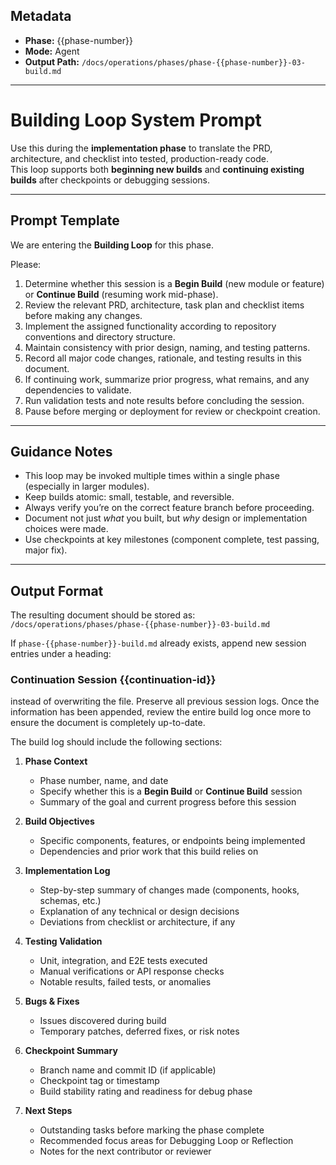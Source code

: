 ## Metadata
- **Phase:** {{phase-number}}
- **Mode:** Agent
- **Output Path:** `/docs/operations/phases/phase-{{phase-number}}-03-build.md`

---

# Building Loop System Prompt

Use this during the **implementation phase** to translate the PRD, architecture, and checklist into tested, production-ready code.  
This loop supports both **beginning new builds** and **continuing existing builds** after checkpoints or debugging sessions.

---

## Prompt Template

We are entering the **Building Loop** for this phase.

Please:
1. Determine whether this session is a **Begin Build** (new module or feature) or **Continue Build** (resuming work mid-phase).  
2. Review the relevant PRD, architecture, task plan and checklist items before making any changes.  
3. Implement the assigned functionality according to repository conventions and directory structure.  
4. Maintain consistency with prior design, naming, and testing patterns.  
5. Record all major code changes, rationale, and testing results in this document.  
6. If continuing work, summarize prior progress, what remains, and any dependencies to validate.  
7. Run validation tests and note results before concluding the session.  
8. Pause before merging or deployment for review or checkpoint creation.

---

## Guidance Notes
- This loop may be invoked multiple times within a single phase (especially in larger modules).  
- Keep builds atomic: small, testable, and reversible.  
- Always verify you’re on the correct feature branch before proceeding.  
- Document not just *what* you built, but *why* design or implementation choices were made.  
- Use checkpoints at key milestones (component complete, test passing, major fix).  

---

## Output Format

The resulting document should be stored as:  
`/docs/operations/phases/phase-{{phase-number}}-03-build.md`

If `phase-{{phase-number}}-build.md` already exists, 
append new session entries under a heading:
### Continuation Session {{continuation-id}}
instead of overwriting the file.
Preserve all previous session logs.
Once the information has been appended, review the entire build log once more to ensure the document is completely up-to-date.

The build log should include the following sections:

1. **Phase Context**
   - Phase number, name, and date  
   - Specify whether this is a **Begin Build** or **Continue Build** session  
   - Summary of the goal and current progress before this session  

2. **Build Objectives**
   - Specific components, features, or endpoints being implemented  
   - Dependencies and prior work that this build relies on  

3. **Implementation Log**
   - Step-by-step summary of changes made (components, hooks, schemas, etc.)  
   - Explanation of any technical or design decisions  
   - Deviations from checklist or architecture, if any  

4. **Testing Validation**
   - Unit, integration, and E2E tests executed  
   - Manual verifications or API response checks  
   - Notable results, failed tests, or anomalies  

5. **Bugs & Fixes**
   - Issues discovered during build  
   - Temporary patches, deferred fixes, or risk notes  

6. **Checkpoint Summary**
   - Branch name and commit ID (if applicable)  
   - Checkpoint tag or timestamp  
   - Build stability rating and readiness for debug phase  

7. **Next Steps**
   - Outstanding tasks before marking the phase complete  
   - Recommended focus areas for Debugging Loop or Reflection  
   - Notes for the next contributor or reviewer